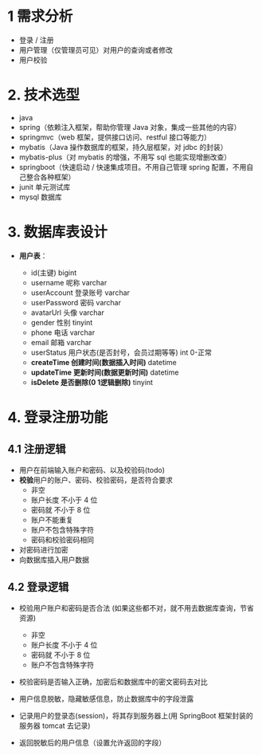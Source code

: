 # 1 需求分析

- 登录 / 注册
- 用户管理（仅管理员可见）对用户的查询或者修改
- 用户校验

# 2. 技术选型

- java
- spring（依赖注入框架，帮助你管理 Java 对象，集成一些其他的内容）
- springmvc（web 框架，提供接口访问、restful 接口等能力）
- mybatis（Java 操作数据库的框架，持久层框架，对 jdbc 的封装）
- mybatis-plus（对 mybatis 的增强，不用写 sql 也能实现增删改查）
- springboot（快速启动 / 快速集成项目。不用自己管理 spring 配置，不用自己整合各种框架）
- junit 单元测试库
- mysql 数据库

# 3. 数据库表设计

- **用户表**：

    - id(主键)  bigint
    - username 呢称 varchar
    - userAccount 登录账号 varchar
    - userPassword 密码 varchar
    - avatarUrl 头像 varchar
    - gender 性别 tinyint
    - phone 电话 varchar
    - email 邮箱 varchar
    - userStatus 用户状态(是否封号，会员过期等等) int 0-正常
    - **createTime 创建时间(数据插入时间)** datetime
    - **updateTime 更新时间(数据更新时间)** datetime
    - **isDelete 是否删除(0 1逻辑删除)** tinyint
    
# 4. 登录注册功能

## 4.1 注册逻辑

- 用户在前端输入账户和密码、以及校验码(todo)
- **校验**用户的账户、密码、校验密码，是否符合要求
    - 非空
    - 账户长度 不小于 4 位
    - 密码就 不小于 8 位
    - 账户不能重复
    - 账户不包含特殊字符
    - 密码和校验密码相同
- 对密码进行加密
- 向数据库插入用户数据

## 4.2 登录逻辑

- 校验用户账户和密码是否合法 (如果这些都不对，就不用去数据库查询，节省资源)

    - 非空
    - 账户长度 不小于 4 位
    - 密码就 不小于 8 位
    - 账户不包含特殊字符

- 校验密码是否输入正确，加密后和数据库中的密文密码去对比

- 用户信息脱敏，隐藏敏感信息，防止数据库中的字段泄露

- 记录用户的登录态(session)，将其存到服务器上(用 SpringBoot 框架封装的服务器 tomcat 去记录)

- 返回脱敏后的用户信息（设置允许返回的字段）


